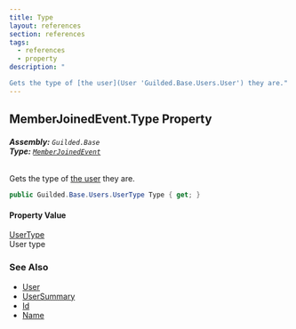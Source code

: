 ```yaml
---
title: Type
layout: references
section: references
tags:
  - references
  - property
description: "

Gets the type of [the user](User 'Guilded.Base.Users.User') they are."
---
```


## MemberJoinedEvent.Type Property
###### **Assembly:** `Guilded.Base`<br/>**Type:** [`MemberJoinedEvent`](MemberJoinedEvent 'Guilded.Base.Events.MemberJoinedEvent')

Gets the type of [the user](User 'Guilded.Base.Users.User') they are.

```csharp
public Guilded.Base.Users.UserType Type { get; }
```

#### Property Value
[UserType](UserType 'Guilded.Base.Users.UserType')  
User type

### See Also
- [User](User 'Guilded.Base.Users.User')
- [UserSummary](UserSummary 'Guilded.Base.Users.UserSummary')
- [Id](UserSummary.Id 'Guilded.Base.Users.UserSummary.Id')
- [Name](UserSummary.Name 'Guilded.Base.Users.UserSummary.Name')